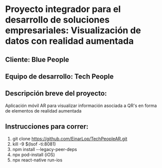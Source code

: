 # Proyecto integrador para el desarrollo de soluciones empresariales: Visualización de datos con realidad aumentada

## Cliente: Blue People

## Equipo de desarrollo: Tech People

## Descripción breve del proyecto:

Aplicación móvil AR para visualizar información asociada a QR's en forma de elementos de realidad aumentada

## Instrucciones para correr:

1. git clone https://github.com/EinarLop/TechPeopleAR.git
2. kill -9 $(lsof -ti:8081)
3. npm install --legacy-peer-deps
4. npx pod-install (iOS)
5. npx react-native run-ios
